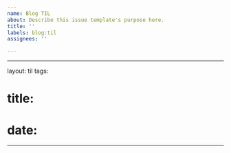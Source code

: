 ```yaml
---
name: Blog TIL
about: Describe this issue template's purpose here.
title: ''
labels: blog:til
assignees: ''

---
```


---
layout: til
tags: 
# title: 
# date: 
---
